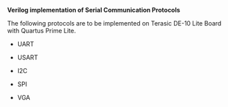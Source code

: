 **Verilog implementation of Serial Communication Protocols** 

The following protocols are to be implemented on Terasic DE-10 Lite Board with Quartus Prime Lite.  

- UART  

- USART  

- I2C  

- SPI  

- VGA
